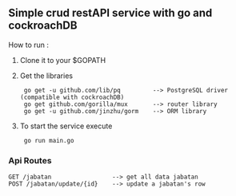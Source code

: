 ## Simple crud restAPI service with go and cockroachDB
How to run :

1. Clone it to your $GOPATH
2. Get the libraries
        
        go get -u github.com/lib/pq         --> PostgreSQL driver (compatible with cockroachDB)
        go get github.com/gorilla/mux       --> router library
        go get -u github.com/jinzhu/gorm    --> ORM library

3. To start the service execute

        go run main.go


### Api Routes

    GET /jabatan                 --> get all data jabatan
    POST /jabatan/update/{id}    --> update a jabatan's row